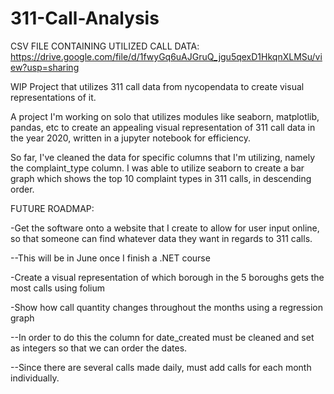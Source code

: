 # 311-Call-Analysis
CSV FILE CONTAINING UTILIZED CALL DATA: https://drive.google.com/file/d/1fwyGq6uAJGruQ_jgu5qexD1HkqnXLMSu/view?usp=sharing

WIP Project that utilizes 311 call data from nycopendata to create visual representations of it.

A project I'm working on solo that utilizes modules like seaborn, matplotlib, pandas, etc to create an appealing visual representation of 311 call data 
in the year 2020, written in a jupyter notebook for efficiency.

So far, I've cleaned the data for specific columns that I'm utilizing, namely the complaint_type column. 
I was able to utilize seaborn to create a bar graph which shows the top 10 complaint types in 311 calls, in descending order.

FUTURE ROADMAP:

-Get the software onto a website that I create to allow for user input online, so that someone can find whatever data they want in regards to 311 calls.

--This will be in June once I finish a .NET course

-Create a visual representation of which borough in the 5 boroughs gets the most calls using folium

-Show how call quantity changes throughout the months using a regression graph

--In order to do this the column for date_created must be cleaned and set as integers so that we can order the dates.

--Since there are several calls made daily, must add calls for each month individually.
